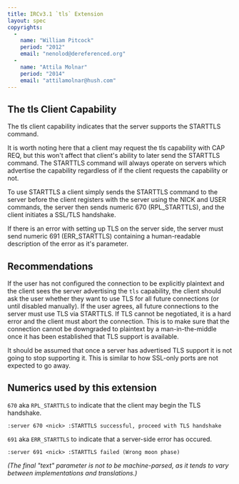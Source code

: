 ```yaml
---
title: IRCv3.1 `tls` Extension
layout: spec
copyrights:
  -
    name: "William Pitcock"
    period: "2012"
    email: "nenolod@dereferenced.org"
  -
    name: "Attila Molnar"
    period: "2014"
    email: "attilamolnar@hush.com"
---
```

## The tls Client Capability

The tls client capability indicates that the server supports the STARTTLS command.

It is worth noting here that a client may request the tls capability with CAP REQ,
but this won't affect that client's ability to later send the STARTTLS command.
The STARTTLS command will always operate on servers which advertise the capability
regardless of if the client requests the capability or not. 

To use STARTTLS a client simply sends the STARTTLS command to the server before the
client registers with the server using the NICK and USER commands, the server then
sends numeric 670 (RPL_STARTTLS), and the client initiates a SSL/TLS handshake.

If there is an error with setting up TLS on the server side, the server must send
numeric 691 (ERR_STARTTLS) containing a human-readable description of the error as
it's parameter.

## Recommendations

If the user has not configured the connection to be explicitly plaintext
and the client sees the server advertising the `tls` capability, the
client should ask the user whether they want to use TLS for all future
connections (or until disabled manually). If the user agrees, all future
connections to the server must use TLS via STARTTLS. If TLS cannot be
negotiated, it is a hard error and the client must abort the connection.
This is to make sure that the connection cannot be downgraded to plaintext
by a man-in-the-middle once it has been established that TLS support is
available.

It should be assumed that once a server has advertised TLS support it is not
going to stop supporting it. This is similar to how SSL-only ports are not
expected to go away.

## Numerics used by this extension

`670` aka `RPL_STARTTLS` to indicate that the client may begin the TLS handshake.

    :server 670 <nick> :STARTTLS successful, proceed with TLS handshake

`691` aka `ERR_STARTTLS` to indicate that a server-side error has occured.

    :server 691 <nick> :STARTTLS failed (Wrong moon phase)

_(The final "text" parameter is not to be machine-parsed, as it tends to vary
between implementations and translations.)_
